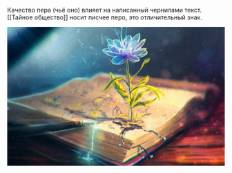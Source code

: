 
Качество пера (чьё оно) влияет на написанный чернилами текст.
[[Тайное общество]] носит писчее перо, это отличительный знак.

![Перо.png|300](/media/Pero.png)